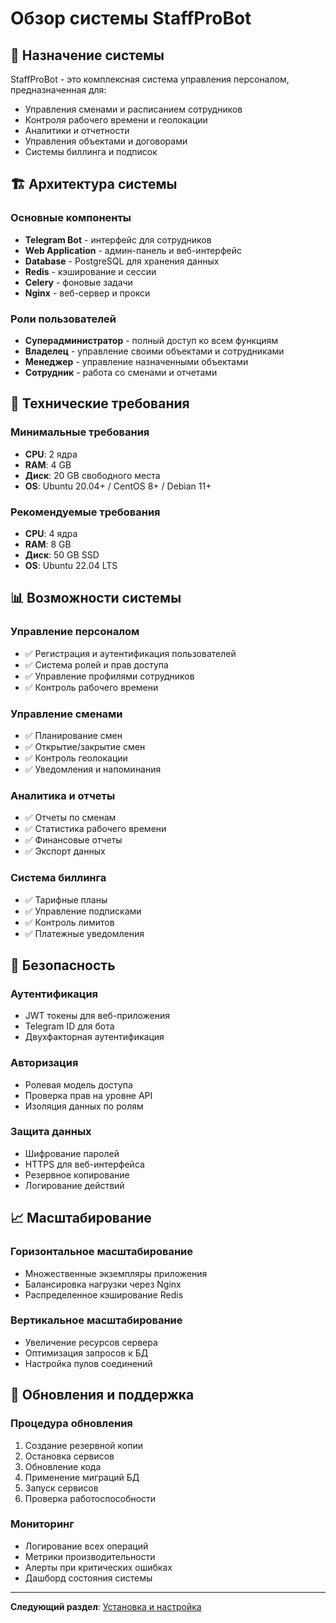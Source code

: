 # Обзор системы StaffProBot

## 🎯 Назначение системы

StaffProBot - это комплексная система управления персоналом, предназначенная для:
- Управления сменами и расписанием сотрудников
- Контроля рабочего времени и геолокации
- Аналитики и отчетности
- Управления объектами и договорами
- Системы биллинга и подписок

## 🏗️ Архитектура системы

### Основные компоненты
- **Telegram Bot** - интерфейс для сотрудников
- **Web Application** - админ-панель и веб-интерфейс
- **Database** - PostgreSQL для хранения данных
- **Redis** - кэширование и сессии
- **Celery** - фоновые задачи
- **Nginx** - веб-сервер и прокси

### Роли пользователей
- **Суперадминистратор** - полный доступ ко всем функциям
- **Владелец** - управление своими объектами и сотрудниками
- **Менеджер** - управление назначенными объектами
- **Сотрудник** - работа со сменами и отчетами

## 🔧 Технические требования

### Минимальные требования
- **CPU**: 2 ядра
- **RAM**: 4 GB
- **Диск**: 20 GB свободного места
- **OS**: Ubuntu 20.04+ / CentOS 8+ / Debian 11+

### Рекомендуемые требования
- **CPU**: 4 ядра
- **RAM**: 8 GB
- **Диск**: 50 GB SSD
- **OS**: Ubuntu 22.04 LTS

## 📊 Возможности системы

### Управление персоналом
- ✅ Регистрация и аутентификация пользователей
- ✅ Система ролей и прав доступа
- ✅ Управление профилями сотрудников
- ✅ Контроль рабочего времени

### Управление сменами
- ✅ Планирование смен
- ✅ Открытие/закрытие смен
- ✅ Контроль геолокации
- ✅ Уведомления и напоминания

### Аналитика и отчеты
- ✅ Отчеты по сменам
- ✅ Статистика рабочего времени
- ✅ Финансовые отчеты
- ✅ Экспорт данных

### Система биллинга
- ✅ Тарифные планы
- ✅ Управление подписками
- ✅ Контроль лимитов
- ✅ Платежные уведомления

## 🔐 Безопасность

### Аутентификация
- JWT токены для веб-приложения
- Telegram ID для бота
- Двухфакторная аутентификация

### Авторизация
- Ролевая модель доступа
- Проверка прав на уровне API
- Изоляция данных по ролям

### Защита данных
- Шифрование паролей
- HTTPS для веб-интерфейса
- Резервное копирование
- Логирование действий

## 📈 Масштабирование

### Горизонтальное масштабирование
- Множественные экземпляры приложения
- Балансировка нагрузки через Nginx
- Распределенное кэширование Redis

### Вертикальное масштабирование
- Увеличение ресурсов сервера
- Оптимизация запросов к БД
- Настройка пулов соединений

## 🔄 Обновления и поддержка

### Процедура обновления
1. Создание резервной копии
2. Остановка сервисов
3. Обновление кода
4. Применение миграций БД
5. Запуск сервисов
6. Проверка работоспособности

### Мониторинг
- Логирование всех операций
- Метрики производительности
- Алерты при критических ошибках
- Дашборд состояния системы

---

**Следующий раздел**: [Установка и настройка](installation.md)
